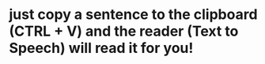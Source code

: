 # just copy a sentence to the clipboard (CTRL + V) and the reader (Text to Speech) will read it for you!
